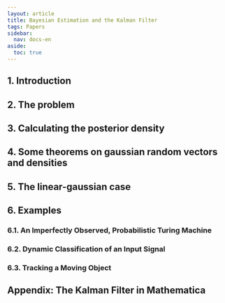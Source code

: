 ```yaml
---
layout: article
title: Bayesian Estimation and the Kalman Filter
tags: Papers
sidebar:
  nav: docs-en
aside:
  toc: true
---
```


## 1. Introduction
## 2. The problem
## 3. Calculating the posterior density
## 4. Some theorems on gaussian random vectors and densities
## 5. The linear-gaussian case
## 6. Examples
### 6.1. An Imperfectly Observed, Probabilistic Turing Machine
### 6.2. Dynamic Classification of an Input Signal
### 6.3. Tracking a Moving Object
## Appendix: The Kalman Filter in Mathematica
